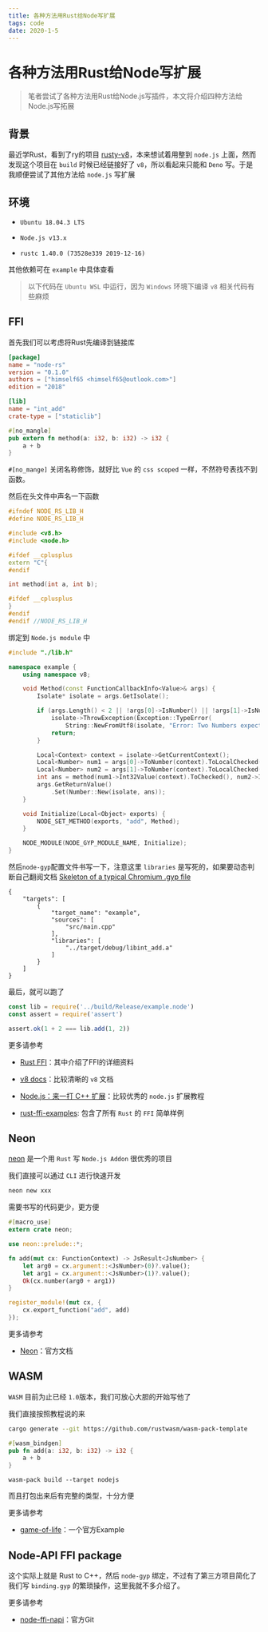 ```yaml
---
title: 各种方法用Rust给Node写扩展
tags: code
date: 2020-1-5
---
```


# 各种方法用Rust给Node写扩展

> 笔者尝试了各种方法用Rust给Node.js写插件，本文将介绍四种方法给Node.js写拓展

## 背景

最近学Rust，看到了ry的项目 [rusty-v8](https://github.com/denoland/rusty_v8)，本来想试着用整到 `node.js` 上面，然而发现这个项目在 `build` 时候已经链接好了 `v8`，所以看起来只能和 `Deno` 写。于是我顺便尝试了其他方法给 `node.js` 写扩展

## 环境

- `Ubuntu 18.04.3 LTS`

- `Node.js v13.x`

- `rustc 1.40.0 (73528e339 2019-12-16)`

其他依赖可在 `example` 中具体查看

> 以下代码在 `Ubuntu WSL` 中运行，因为 `Windows` 环境下编译 `v8` 相关代码有些麻烦

## FFI

首先我们可以考虑将Rust先编译到链接库

```toml
[package]
name = "node-rs"
version = "0.1.0"
authors = ["himself65 <himself65@outlook.com>"]
edition = "2018"

[lib]
name = "int_add"
crate-type = ["staticlib"]
```

```rust
#[no_mangle]
pub extern fn method(a: i32, b: i32) -> i32 {
    a + b
}
```

`#[no_mange]` 关闭名称修饰，就好比 `Vue` 的 `css scoped` 一样，不然符号表找不到函数。

然后在头文件中声名一下函数

```c++
#ifndef NODE_RS_LIB_H
#define NODE_RS_LIB_H

#include <v8.h>
#include <node.h>

#ifdef __cplusplus
extern "C"{
#endif

int method(int a, int b);

#ifdef __cplusplus
}
#endif
#endif //NODE_RS_LIB_H
```

绑定到 `Node.js module` 中

```cpp
#include "./lib.h"

namespace example {
	using namespace v8;

	void Method(const FunctionCallbackInfo<Value>& args) {
		Isolate* isolate = args.GetIsolate();

		if (args.Length() < 2 || !args[0]->IsNumber() || !args[1]->IsNumber()) {
			isolate->ThrowException(Exception::TypeError(
				String::NewFromUtf8(isolate, "Error: Two Numbers expected").ToLocalChecked()));
			return;
		}

		Local<Context> context = isolate->GetCurrentContext();
		Local<Number> num1 = args[0]->ToNumber(context).ToLocalChecked();
		Local<Number> num2 = args[1]->ToNumber(context).ToLocalChecked();
		int ans = method(num1->Int32Value(context).ToChecked(), num2->Int32Value(context).ToChecked());
		args.GetReturnValue()
			.Set(Number::New(isolate, ans));
	}

	void Initialize(Local<Object> exports) {
		NODE_SET_METHOD(exports, "add", Method);
	}

	NODE_MODULE(NODE_GYP_MODULE_NAME, Initialize);
}
```

然后`node-gyp`配置文件书写一下，注意这里 `libraries` 是写死的，如果要动态判断自己翻阅文档 [Skeleton of a typical Chromium .gyp file](https://gyp.gsrc.io/docs/UserDocumentation.md)

```
{
    "targets": [
        {
            "target_name": "example",
            "sources": [
                "src/main.cpp"
            ],
            "libraries": [
                "../target/debug/libint_add.a"
            ]
        }
    ]
}
```

最后，就可以跑了

```js
const lib = require('../build/Release/example.node')
const assert = require('assert')

assert.ok(1 + 2 === lib.add(1, 2))
```

更多请参考 

- [Rust FFI](https://doc.rust-lang.org/nomicon/ffi.html#calling-rust-code-from-c)：其中介绍了FFI的详细资料

- [v8 docs](https://v8docs.nodesource.com/)：比较清晰的 `v8` 文档

- [Node.js：来一打 C++ 扩展](https://book.douban.com/subject/30247892)：比较优秀的 `node.js` 扩展教程

- [rust-ffi-examples](https://github.com/alexcrichton/rust-ffi-examples): 包含了所有 `Rust` 的 `FFI` 简单样例 

## Neon

[neon](https://github.com/neon-bindings/neon) 是一个用 `Rust` 写 `Node.js Addon` 很优秀的项目

我们直接可以通过 `CLI` 进行快速开发

```bash
neon new xxx
```

需要书写的代码更少，更方便

```rust
#[macro_use]
extern crate neon;

use neon::prelude::*;

fn add(mut cx: FunctionContext) -> JsResult<JsNumber> {
    let arg0 = cx.argument::<JsNumber>(0)?.value();
    let arg1 = cx.argument::<JsNumber>(1)?.value();
    Ok(cx.number(arg0 + arg1))
}

register_module!(mut cx, {
    cx.export_function("add", add)
});
```

更多请参考

- [Neon](https://neon-bindings.com/)：官方文档

## WASM

`WASM` 目前为止已经 `1.0`版本，我们可放心大胆的开始写他了

我们直接按照教程说的来

```bash
cargo generate --git https://github.com/rustwasm/wasm-pack-template
```

```rust
#[wasm_bindgen]
pub fn add(a: i32, b: i32) -> i32 {
    a + b
}
```

```
wasm-pack build --target nodejs
```

而且打包出来后有完整的类型，十分方便

更多请参考

- [game-of-life](https://rustwasm.github.io/book/game-of-life/introduction.html)：一个官方Example

## Node-API FFI package

这个实际上就是 Rust to C++，然后 `node-gyp` 绑定，不过有了第三方项目简化了我们写 `binding.gyp` 的繁琐操作，这里我就不多介绍了。

更多请参考

- [node-ffi-napi](https://github.com/node-ffi-napi/node-ffi-napi)：官方Git